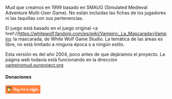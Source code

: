 Mud que creamos en 1999 basado en SMAUG (Simulated Medieval Adventure Multi-User Game). No están incluidas las fichas de los jugadores ni las taquillas con sus pertenencias.    
   
El juego está basado en el juego original <a href://https://whitewolf.fandom.com/es/wiki/Vampiro:_La_Mascarada>Vampiro: la mascarada</a>, de White Wolf Game Studio. La temática de las áreas es libre, no está limitado a ninguna época o a ningún estilo.   
   
Esta versión es del año 2004, poco antes de que dejáramos el proyecto. La página web todavía está funcionando en la dirección <a href="http://vampiromud.ourproject.org/" target="_blank"> vampiromud.ourproject.org </a>   
   
#### Donaciones    
    
<a href="https://www.buymeacoffee.com/yeadan" target="_blank">
<img src="https://github.com/yeadan/blockenergy/blob/master/public/default-orange.png" alt="Buy Me A Coffee" style="height: 26px !important;width: 109px !important;" >
</a>   

